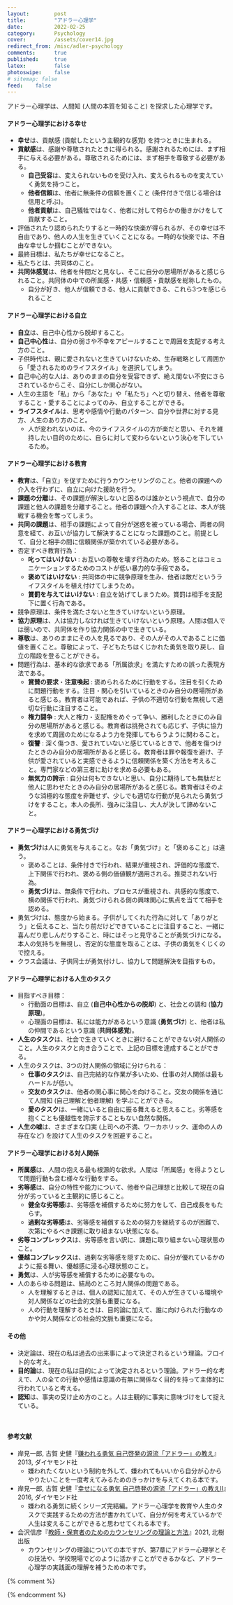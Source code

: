 ```yaml
---
layout:        post
title:         "アドラー心理学"
date:          2022-02-25
category:      Psychology
cover:         /assets/cover14.jpg
redirect_from: /misc/adler-psychology
comments:      true
published:     true
latex:         false
photoswipe:    false
# sitemap: false
feed:    false
---
```


アドラー心理学は、人間知 (人間の本質を知ること) を探求した心理学です。

#### アドラー心理学における幸せ
- **幸せ**は、貢献感 (貢献したという主観的な感覚) を持つときに生まれる。
- **貢献感**は、感謝や尊敬されたときに得られる。感謝されるためには、まず相手に与える必要がある。尊敬されるためには、まず相手を尊敬する必要がある。
  - **自己受容**は、変えられないものを受け入れ、変えられるものを変えていく勇気を持つこと。
  - **他者信頼**は、他者に無条件の信頼を置くこと (条件付きで信じる場合は信用と呼ぶ)。
  - **他者貢献**は、自己犠牲ではなく、他者に対して何らかの働きかけをして貢献すること。
- 評価されたり認められたりすると一時的な快楽が得られるが、その幸せは不自由であり、他人の人生を生きていくことになる。一時的な快楽では、不自由な幸せしか掴むことができない。
- 最終目標は、私たちが幸せになること。
- 私たちとは、共同体のこと。
- **共同体感覚**は、他者を仲間だと見なし、そこに自分の居場所があると感じられること。共同体の中での所属感・共感・信頼感・貢献感を総称したもの。
  - 自分が好き、他人が信頼できる、他人に貢献できる、これら3つを感じられること

#### アドラー心理学における自立
- **自立**は、自己中心性から脱却すること。
- **自己中心性**は、自分の弱さや不幸をアピールすることで周囲を支配する考え方のこと。
- 子供時代は、親に愛されないと生きていけないため、生存戦略として周囲から「愛されるためのライフスタイル」を選択してしまう。
- 自己中心的な人は、ありのままの自分を受容できず、絶え間ない不安にさらされているからこそ、自分にしか関心がない。
- 人生の主語を「私」から「あなた」や「私たち」へと切り替え、他者を尊敬すること・愛することによってのみ、自立することができる。
- **ライフスタイル**は、思考や感情や行動のパターン、自分や世界に対する見方、人生のあり方のこと。
  - 人が変われないのは、今のライフスタイルの方が楽だと思い、それを維持したい目的のために、自らに対して変わらないという決心を下しているため。

#### アドラー心理学における教育
- **教育**は、「自立」を促すために行うカウンセリングのこと。他者の課題への介入を行わずに、自立に向けた援助を行う。
- **課題の分離**は、その課題が解決しないと困るのは誰かという視点で、自分の課題と他人の課題を分離すること。他者の課題へ介入することは、本人が挑戦する機会を奪ってしまう。
- **共同の課題**は、相手の課題によって自分が迷惑を被っている場合、両者の同意を経て、お互いが協力して解決することになった課題のこと。前提として、自分と相手の間に信頼関係が築かれている必要がある。
- 否定すべき教育行為：
  - **叱ってはいけない** : お互いの尊敬を壊す行為のため。怒ることはコミュニケーションするためのコストが低い暴力的な手段である。
  - **褒めてはいけない** : 共同体の中に競争原理を生み、他者は敵だというライフスタイルを植え付けてしまうため。
  - **賞罰を与えてはいけない** : 自立を妨げてしまうため。賞罰は相手を支配下に置く行為である。
- 競争原理は、条件を満たさないと生きていけないという原理。
- **協力原理**は、人は協力しなければ生きていけないという原理。人間は個人では弱いので、共同体を作り協力関係の中で生きている。
- **尊敬**は、ありのままにその人を見るであり、その人がその人であることに価値を置くこと。尊敬によって、子どもたちはくじかれた勇気を取り戻し、自立の階段を登ることができる。
- 問題行為は、基本的な欲求である「所属欲求」を満たすための誤った表現方法である。
  - **賞賛の要求**・**注意喚起** : 褒められるために行動をする。注目を引くために問題行動をする。注目・関心を引いているときのみ自分の居場所があると感じる。教育者は可能であれば、子供の不適切な行動を無視して適切な行動に注目すること。
  - **権力闘争** : 大人と権力・支配権をめぐって争い、勝利したときにのみ自分の居場所があると感じる。教育者は挑発されても応じず、子供に協力を求めて周囲のためになるよう力を発揮してもらうように関わること。
  - **復讐** : 深く傷つき、愛されていないと感じているときで、他者を傷つけたときのみ自分の居場所があると感じる。教育者は罪や報復を避け、子供が愛されていると実感できるように信頼関係を築く方法を考えること。専門家などの第三者に助けを求める必要もある。
  - **無気力の誇示** : 自分は何もできないと思い、自分に期待しても無駄だと他人に思わせたときのみ自分の居場所があると感じる。教育者はそのような消極的な態度を非難せず、少しでも適切な行動が見られたら勇気づけをすること。本人の長所、強みに注目し、大人が決して諦めないこと。

#### アドラー心理学における勇気づけ
- **勇気づけ**は人に勇気を与えること。なお「勇気づけ」と「褒めること」は違う。
  - 褒めることは、条件付きで行われ、結果が重視され、評価的な態度で、上下関係で行われ、褒める側の価値観が適用される。推奨されない行為。
  - **勇気づけ**は、無条件で行われ、プロセスが重視され、共感的な態度で、横の関係で行われ、勇気づけられる側の興味関心に焦点を当てて相手を認める。
- 勇気づけは、態度から始まる。子供がしてくれた行為に対して「ありがとう」と伝えること、当たり前だけどできていることに注目すること、一緒に喜んだり悲しんだりすること、時にはそっと見守ることが勇気づけになる。本人の気持ちを無視し、否定的な態度を取ることは、子供の勇気をくじくので控える。
- クラス会議は、子供同士が勇気付けし、協力して問題解決を目指すもの。

#### アドラー心理学における人生のタスク
- 目指すべき目標：
  - 行動面の目標は、自立 (**自己中心性からの脱却**) と、社会との調和 (**協力原理**)。
  - 心理面の目標は、私には能力があるという意識 (**勇気づけ**) と、他者は私の仲間であるという意識 (**共同体感覚**)。
- **人生のタスク**は、社会で生きていくときに避けることができない対人関係のこと。人生のタスクと向き合うことで、上記の目標を達成することができる。
- 人生のタスクは、3つの対人関係の領域に分けられる：
  - **仕事のタスク**は、自己完結的な作業が多いため、仕事の対人関係は最もハードルが低い。
  - **交友のタスク**は、他者の関心事に関心を向けること。交友の関係を通じて人間知 (自己理解と他者理解) を学ぶことができる。
  - **愛のタスク**は、一緒にいると自由に振る舞えると思えること。劣等感を抱くことも優越性を誇示することもない自然な関係。
- **人生の嘘**は、さまざまな口実 (上司への不満、ワーカホリック、運命の人の存在など) を設けて人生のタスクを回避すること。

#### アドラー心理学における対人関係
- **所属感**は、人間の抱える最も根源的な欲求。人間は「所属感」を得ようとして問題行動も含む様々な行動をする。
- **劣等感**は、自分の特性や能力について、他者や自己理想と比較して現在の自分が劣っていると主観的に感じること。
  - **健全な劣等感**は、劣等感を補償するために努力をして、自己成長をもたらす。
  - **過剰な劣等感**は、劣等感を補償するための努力を継続するのが困難で、次第にやるべき課題に取り組まない状態になる。
- **劣等コンプレックス**は、劣等感を言い訳に、課題に取り組まない心理状態のこと。
- **優越コンプレックス**は、過剰な劣等感を隠すために、自分が優れているかのように振る舞い、優越感に浸る心理状態のこと。
- **勇気**は、人が劣等感を補償するために必要なもの。
- 人のあらゆる問題は、結局のところ対人関係の問題である。
  - 人を理解するときは、個人の認知に加えて、その人が生きている環境や対人関係などの社会的文脈も重要になる。
  - 人の行動を理解するときは、目的論に加えて、誰に向けられた行動なのかや対人関係などの社会的文脈も重要になる。

#### その他
- 決定論は、現在の私は過去の出来事によって決定されるという理論。フロイト的な考え。
- **目的論**は、現在の私は目的によって決定されるという理論。アドラー的な考えで、人の全ての行動や感情は意識の有無に関係なく目的を持って主体的に行われていると考える。
- **認知**は、事実の受け止め方のこと。人は主観的に事実に意味づけをして捉えている。

<br>

#### 参考文献
- 岸見一郎, 古賀 史健『[嫌われる勇気 自己啓発の源流「アドラー」の教え](https://amzn.to/3KAFOCB)』2013, ダイヤモンド社
  - 嫌われたくないという制約を外して、嫌われてもいいから自分が心からやりたいことを一度考えてみるためのきっかけを与えてくれる本です。
- 岸見一郎, 古賀 史健『[幸せになる勇気 自己啓発の源流「アドラー」の教えII](https://amzn.to/3Geb1bV)』2016, ダイヤモンド社
  - 嫌われる勇気に続くシリーズ完結編。アドラー心理学を教育や人生のタスクで実践するための方法が書かれていて、自分が何を考えているかで人生は変えることができると思わせてくれる本です。
- 会沢信彦『[教師・保育者のためのカウンセリングの理論と方法](https://amzn.to/3M9JxI7)』2021, 北樹出版
  - カウンセリングの理論についての本ですが、第7章にアドラー心理学とその技法や、学校現場でどのように活かすことができるかなど、アドラー心理学の実践面の理解を補うための本です。


{% comment %}
<!--

---

## 『嫌われる勇気』

### 第１夜　トラウマを否定せよ

* 知られざる「第３の巨頭」
  - アドラー心理学は、オーストリア出身の精神科医のアルフレッド・アドラーが20世紀初頭に創設した心理学
  - アドラーは、フロイトやユングと並ぶ三大巨頭

* なぜ「人は変われる」なのか
  - 決定論は、現在の私は過去の出来事によって決定されるという理論
  - 決定論では、原因が結果を支配するため、現在と未来は全て過去の出来事によって決定済みで変えることはできない
  - **目的論**は、現在の私は目的によって決定されるという理論
  - 目的論では、目的が結果を支配するため、現在と未来を変えることができる

* トラウマは、存在しない
  - アドラー心理学は、トラウマを明確に否定している
  - 決定論では、過去のトラウマが現在の私を苦しめていると解釈する
    - 例：虐待を受けて社会に適合できないから、引きこもる
  - **目的論**では、現在の私の生きる目的のために、過去の経験にトラウマという意味を与えたと解釈する
    - 例：家族から丁寧に慎重に扱われたいという目的のために、引きこもりを続けている

* 人は怒りを捏造する
  - 目的論に従うと、怒るという行為は「原因があったから怒る」ではなく、「相手よりも優位に立ちたい目的のために怒る」と解釈する
  - 優位に立ちたい（マウントを取りたい）という目的のために、怒りという感情を捏造したと解釈する

* 過去に支配されない生き方
  - 現在の私のあり方は、過去の出来事への意味付け（解釈の内容）によって決まる
  - フロイト的な原因論に縛られてはいけない

* ソクラテスとアドラー
  - ソクラテスは、著作を1冊も残さなかったが、アテナイの人々と議論を重ねた。弟子のプラトンは、その哲学を著作という形で後世に残した
  - アドラーは、著述活動に関心を示さず、ウィーンのカフェで人々と対話したり、ディスカッションをすることを好んだ
  - 答えは誰かに教えてもらうものではなく、自分の手で導き出すもの

* あなたは「このまま」でいいのか
  - 幸せを実感できていないなら、一歩前に踏み出す必要がある
  - 大切なのはなにが与えられているかではなく、与えられたものをどう使うか

* あなたの不幸は、あなた自身が「選んだ」もの
  - 目的論に従うと、現在の私の目的のために、不幸であることを選んだと解釈する

* 人は常に「変わらない」という決心をしている
  - **ライフスタイル**は、アドラー心理学で性格や気質、人生のあり方のこと。広い意味で世界や自分のことをどう見ているかを表す
  - 人が変われないのは、今のライフスタイルの方が楽だと思い、それを維持したい目的のために、自らに対して変わらないという決心を下しているため

* あなたの人生は「いま、ここ」で決まる
  - ライフスタイルを変えるためには勇気が必要
  - 今後の人生をどう生きるかの意思決定に、これまでの人生の出来事は関係ない

### 第２夜 すべての悩みは対人関係

* なぜ自分のことが嫌いなのか
  - 目的論に従うと、人間関係で傷つくことを避けるために、自分のことを嫌いになる
  - 可能性の中に生きること（もし〇〇だったら〜と考えること）は、失敗や傷つくことを避けるための目的になる
  - 勇気づけは、今の自分を受け入れて前に進む勇気を与えるアプローチのこと

* すべての悩みは「対人関係の悩み」である
  - 個人だけで完結する悩みは存在しない
  - 全ての問題は人間関係に帰着する

* 劣等感は、主観的な思い込み
  - 問題点だと思っている部分への意味付けと、価値の与え方という主観的な解釈によって。劣等感が生まれる

* 言い訳としての劣等コンプレックス
  - **優越性の追求**は、向上したいと願うことや、理想の状態を追求すること
  - **劣等感**は、理想に到達していない自分に対する感覚
  - 劣等感は、努力や成長の促進剤になる場合もある
  - コンプレックスは、複雑に絡み合った倒錯的な（本来とは反対の）心理状態のこと
  - **劣等コンプレックス**は、劣等感を言い訳として使う心理状態のこと
    - 例：どうせ頑張ったところで、と思って諦めてしまうこと
  - 見かけの因果律は、本来因果関係がないところに重大な因果関係の意味付けをすること。自らを納得させるために使う
  - 目的論に従うと、学歴が低いから成功できないのではなく、失敗したくないという目的のために成功をしないことを選んでいると解釈する。
  - 失敗するのが怖い、努力をしたくない、趣味の時間を犠牲にしてまで変わりたくない、などのライフスタイルを変える勇気がないため、多少の不満や不自由があっても成功しないことを目的とした方が楽と感じる

* 自慢する人は、劣等感を感じている
  - 劣等感がある時に、欠如した部分を埋める努力と成長をする勇気がないと、劣等コンプレックスになってしまう
  - **優越コンプレックス**は、劣等コンプレックスから抜けるために、自分が優れているかのように振る舞い優越感に浸ること
    - 自分が特別な存在であるかのように見せつける
    - 経歴詐称や、過度なブランド信仰、自分の手柄の自慢したがる人、過去の栄光にすがる人
  - 自分を大きく見せる人は、他人の価値観や他人の人生を生きている
  - 不幸自慢は、不幸であることによって特別であろうとすること

* 人生は他者との競争ではない
  - 優越性の追求は、競争ではなく、自ら一歩前に踏み出す意思 (勇気) のこと
  - 健全な劣等感は、他人との比較ではなく、理想の自分との比較から生まれる

* 「お前の顔を気にしているのはお前だけ」
  - 競争をする限り、対人関係の悩みから逃れられない
  - 実際は周りは自分を気にしていない

* 権力争いから復讐へ
  - 権力争いを通じて、気に食わない相手を屈服させるために、相手を非難・挑発していると解釈する
  - 権力争いで勝ったとしても復讐が始まる
    - 例：親を困らせる目的のために問題行為をする

* 非を認めることは「負け」じゃない
  - 目先の勝ち負けではなく、自分を正して自分を変えるために、負けるという選択をする

* 直面する「人生のタスク」をどう乗り越えるか
  - **行動面の目標**は、**自立すること(自己中心性からの脱却)**と、**社会と調和して暮らせること(協力原理)**
  - **心理面の目標**は、**私には能力があるという意識(勇気づけ)**と、**人々は私の仲間であるという意識(共同体感覚)** を持つこと
  - 行動面と心理面の目標は、人生のタスクと向き合うことで達成できる
  - 人生のタスクは、仕事のタスクと交友のタスクと愛のタスクをまとめたもの
    - 人生のタスクは、全て対人関係に帰着する

* 赤い糸と頑強な鎖
  - 仕事のタスクは、自己完結的な作業が多いため、仕事の対人関係は最もハードルが低い
  - 交友のタスクは、仕事のような強制力がないため、仕事のタスクよりもハードルが高い
  - 愛のタスクは、一緒にいると自由に振る舞えると思えること。劣等感を抱くことも優越性を誇示することもない自然な関係

* 「人生の噓」から目を逸らすな
  - 目的論に従えば、Aさんとの対人関係を回避するために、Aさんの欠点を後から見つけていると解釈する
  - **人生の嘘**は、さまざまな口実を設けて人生のタスクを回避しようとする状態のこと

* 所有の心理学から使用の心理学へ
  - なにが与えられているかではなく、与えられたものをどう使うか
  - 所有の心理学は、フロイト的な原因論であり、決定論に帰着する
  - 使用の心理学は、アドラー心理学で、全てはその人が決めている
  - 自らのライフサイクルは、自分の手で選ぶことができる

### 第３夜 他者の課題を切り捨てる

* 承認欲求を否定する
  - アドラー心理学では、他人から承認を求めることを明確に否定している

* 「あの人」の期待を満たすために生きてはいけない
  - 他人からの承認を求めるのは賞罰教育の影響によるもの
  - 我々は他人の期待を満たすために生きているのではない
  - 他人からの評価ばかり気にしていると、他人の人生を生きることになる

* 「課題の分離」とはなにか
  - **課題の分離**は、問題点があるときに、その問題点や課題は誰のものかという視点から、他人の課題には踏み込まないようにする
  - 自分の課題に他人が入ってくることで、人間関係のトラブルが発生する
  - 課題を回避する選択によってもたらされる結末を引き受けるのは誰か？と問うことで誰の課題なのかを明確にする
  - 他人の課題に踏み込むのは、世間体や見栄、支配欲などの自分の目的のため
  - 「あなたのため」と言いながら実は私のためにやっているという欺瞞
  - 変わることを強制しても反発されるだけ
  - 自分を変えることができるのは自分だけ

* 他者の課題を切り捨てよ
  - 相手が希望通りに動かなくても信じること・愛すること
  - 他人の課題を抱えないことで自由に生きることができる

* 対人関係の悩みを一気に解消する方法
  - 自分の信じる最善の道を選ぶこと
  - その選択をどう評価するかは他人の課題で、自分はどうすることもできない
  - 他人の視線が気になる、他人の評価が気になる、などの承認欲求を求めて止まない人は、課題の分離ができていない
  - 目的論に従えば、嫌な上司だから仕事ができないではなく、仕事をしたくないから嫌な上司を作り出していると解釈する（人生の嘘の一種）
  - 他人の課題には介入せず、自分の課題には介入させないことが、対人関係の悩みを解消するための視点になる

* 「ゴルディオスの結び目」を断て
  - 課題の分離は、対人関係の問題解消のための入口にすぎない
  - 対人関係の見返りに縛られてはいけない
  - 他者の課題に介入した方がその時点では問題が早く解決するかもしれないが、課題を取り上げられた人は何も学ばなくなり、人生のタスクに立ち向かう勇気がなくなってしまう
  - 困難に直面することを教えられなかった子供たちは、あらゆる困難を避けようとするだろう
  - アドラー心理学は、原因論とトラウマも否定し、目的論で解釈し、全ての悩みは対人関係に帰着すると考え、承認欲求を求めない

* 承認欲求は不自由を強いる
  - 他者の期待に応えるように生きるのは、自分の人生を他人任せにしているので、楽に感じる
  - 自分の道を自分で決めようとすれば、当然迷いが出る
  - 他者からの承認を選ぶのか、それとも承認なき自由の道を選ぶのか
  - 承認欲求によって誰からも嫌われたくないと考え、他者の期待や評価を気にするのは、生きる道しるべになるかもしれないが、これは非常に不自由な生き方

* ほんとうの自由とはなにか
  - 傾向性は、本能的・衝動的な欲望のこと。他者から嫌われたくないと思う欲望など
  - 傾向性を満足させることが自由ではない
  - **自由とは、他者から嫌われること**
    - 全ての悩みは対人関係に帰着するが、一人で生きることはできない
    - 他者から嫌われないように生き、承認欲求を満たすことは不自由な生き方
    - 自由に生きたいのであれば、他人に嫌われるというコストが伴う
    - 他者の評価を気にせず、他者から嫌われることを恐れず、承認されないと言う不安も恐れないことで、自分の生き方を貫くことができる

* 対人関係のカードは、「わたし」が握っている
  - 目的論に従えば、その人と関わりたくないから、その人の欠点や自身の過去のトラウマを持ち出していると解釈する
  - 課題の分離において、他人を操作することはできないことを念頭に置く
  - 承認欲求を求めなければ、関係改善のカードは常に私自身が握っている

### 第４夜 世界の中心はどこにあるか

* 個人心理学と全体論
  - アドラー心理学の正式名称は、個人心理学 (Individual Psychology)
  - 個人 (Individual) は、分割できないという意味を持つ
  - アドラー心理学では、身体の症状と心（精神）を切り離して考えることはしない
  - 全体論は、人間をこれ以上分割できない存在として捉え、「全体としての私」を考えること

* 対人関係のゴールは「共同体感覚」
  - **共同体感覚** (Soscial Interest) は、他者を仲間と見なしてそこに自分に居場所があると感じられること
  - アドラー心理学の「共同体」は、家庭、学校、職場、地域社会だけではなく、国家や人類や、時間軸における過去から未来、動植物や無生物も含まれる
  - 自己への執着 (Self Interest) を他者への関心 (Social Interest) に切り替える

* なぜ「わたし」にしか関心がないのか
  - 課題の分離ができていないと承認欲求に囚われてしまう
  - 承認欲求に囚われている人は、自己中心的である
  - 「私に関心がある」は言い換えれば「他者からどう見られているかを気にしている」ことになる

* あなたは世界の中心ではない
  - 他者は私のために何かをしてくれる人ではない
  - 他者はあなたの期待を満たすために生きているのではない
  - あなたは共同体の一部であって中心ではない
  - 所属感は、共同体に対して積極的にコミットすることで得られる。つまり、人生のタスクに立ち向かうこと
  - 共同体へコミットするには、私は他者に何を与えられるかを考える必要がある

* より大きな共同体の声を聴け
  - 共同体の範囲は、無限大になることができる
  - 自分が所属している共同体よりも、もっと別の共同体があり、もっと大きな共同体があることを認識すべき
  - 対人関係の中で困難にぶつかったときは、より大きな共同体の声を聴くこと
    - 例：学校の共同体のコモンセンス (共通感覚) で物事を判断せず、人間社会などのより大きな共同体のコモンセンスに従う

* 叱ってはいけない、褒めてもいけない
  - 褒める行為には、能力のある人が能力のない人に下す評価という側面がある（無意識に上下関係を作っている）
  - 叱る行為も同様に上下関係を作っている
  - 褒めることも叱ることも、人を操作することが目的にある
  - アドラー心理学では、あらゆる縦の関係を否定し、全ての対人関係を横の関係とすることを提唱している

* 「勇気づけ」というアプローチ
  - 対人関係を縦の関係で捉え、相手を自分より低く見ていると、他者の課題に介入してしまう
  - 介入ではなく援助をする
    - 例：「勉強しなさい」や「良い大学に行きなさい」は他者の課題への介入
    - 例：自分は勉強ができると自信を持たせ、自分の力で課題に立ち向かっていけるように働きかけるのは援助
  - 馬を水辺に連れて行くことはできるが、水を飲ませることはできない、というアプローチをとる
  - **勇気づけ**は、横の関係に基づく援助のこと
  - 褒められることで、自分には能力がないという考えを形成してしまう
  - 褒めてもらうことに喜びを感じるのは、縦の関係に満足し、自分には能力がないことを認めているのと同じ
  - 褒めてもらうことが目的になると、他者の評価や価値観に合わせた不自由な生き方になる

* 自分には価値があると思えるために
  - 横の関係に基づいて感謝の言葉を伝えること
  - 縦の関係に基づいた他者の評価はしないこと
  - 感謝の言葉を聞いたとき、他者に貢献できたと感じることができる
  - 私は共同体にとって有益だと思えたときに、自らの価値を感じることができる
  - 自分に価値があることを自覚できたときに、勇気を持つことができる

* ここに存在しているだけで、価値がある
  - 他者の価値は、何をしたかという行為で見るのではなく、そこに存在していることに価値がある
  - つまり、生きているだけで誰かの役に立っている

* 人は「わたし」を使い分けられない
  - 人に応じて縦の関係と横の関係を使い分けることはできない
  - 意識の上では対等であること
  - 場の空気を読んで縦の関係に従事することは、自身の責任を回避しようとする無責任な行動

### 第5夜 「いま、ここ」を真剣に生きる

* 過剰な自意識が、自分にブレーキをかける
  - まずは私について理解する。次に対人関係を考える。最後に大きな共同体が見えてくる
  - 人は誰でも他者への関心より、自分への関心を持っている
  - 自意識過剰になると、失敗することが怖くなり、躊躇してしまう

* 自己肯定ではなく、自己受容
  - 自己への執着を他者への関心に切り替え、共同体感覚を持てるようになること
  - そのために必要なのが、自己受容と、他者信頼、他者貢献の3つ
  - 自己肯定は、できないのに「私はできる」と暗示をかけること
    - 自己肯定は、優越コンプレックスにつながる発想で、自らに嘘をつく生き方
  - **自己受容**は、できない自分を受け入れた上でどうすれば良いかを考えること
  - 自己受容では、変えられるものと変えられないものを見極め、変えられるものに注目する
  - 変えられないものを受け入れ、変えられるものは変えていく勇気を持つこと

* 信用と信頼はなにが違うのか
  - **信用**は、条件付きで信じること
  - **信頼**は、無条件で信じること
  - 信頼の対義語は懐疑
  - 懐疑による対人関係や性悪説からは、前向きな対人関係を築くことはできない
  - **他者信頼**に基づいて無条件の信頼を置くことで、深い関係を築くことができる

* 仕事の本質は、他者への貢献
  - **他者貢献**は、仲間である他者に対して何らかの働きかけをして貢献すること
  - 他者貢献は自己犠牲ではない
  - 社会に過度に適応した人は、自分の人生を犠牲にしてしまう
  - 労働は金銭を稼ぐ手段ではなく、共同体にコミットし、他者貢献をすること

* 若者は大人よりも前を歩いている
  - 他者が私に何をしてくれるかではなく、私が他者に何をできるかを考え、実践すること
  - ライフスタイルを変えるためには、それまで生きてきた年数の半分が必要になる
  - 縦の関係に従属することなく、嫌われることを恐れないで、自由に進む

* ワーカホリックは人生の嘘
  - 対人関係の中で不愉快な思いにさせられることがあっても、攻撃してくるその人に問題があるだけで、みんなが悪いわけではない
  - 神経病的なライフスタイルを持った人は、「みんな」「いつも」「全て」といった言葉を使いがち
  - 人生の調和を欠いた生き方は、物事の一部分だけを見て全体を判断する生き方
  - ワーカホリック（仕事中毒）の人は、仕事を口実に他の責任を回避している

* 人はいま、この瞬間から幸せになることができる
  - 人にとって最大の不幸は、自分を好きになれないこと
  - その解決策は、私は共同体にとって有益である、私は誰かの役に立っていると思い、自らに価値があることを実感させること
  - 他者貢献は、目に見える貢献ではなくても構わない。主観的な感覚である「貢献感」を持てれば良い
  - つまり、**幸福とは貢献感**である
  - 承認欲求は、貢献感を得るための手近な手段だが、承認欲求を通して得られた貢献感には自由がない
  - 共同体感覚を持つことで、自己受容や他者信頼、他者貢献ができ、自由を選びながら貢献感を得ることができる

* 「特別な存在」でありたい人が進む、ふたつの道
  - 多くの子供たちは、最初の時点で特別によくあろうとする
  - 具体的には、親の言うことを守り、社会性を持った振る舞いをし、勉強などに精を出すことで、親から認めてもらおうとする
  - 特別によくあることができなかった場合、特別に悪くあろうとする
  - 問題行為をし、他者の注目を集め、普通の状態から脱するのは、特別な存在になるため
  - 安直な優位性の追求は、健全な努力を回避したまま他者の注目を集めようとすること

* 普通であることの勇気
  - **自己受容**は、普通である自分を受け入れること
  - わざわざ自らの優越性を誇示する必要はない

* 人生とは連続する刹那である
  - 人生は点の連続
  - 我々は今ここにしか生きることができない
  - 人生は線ではない。キャリア設計や計画的な人生を進むことはできない

* ダンスするように生きる
  - いつも目の前の課題に取り組み、そしてふと周りを見渡した時にこんなところまで来たのかと気付かされる
  - 今この瞬間をダンスするように生き、今ここが充実していればそれで良い
  - 人生に目的地は存在しない

* 「いま、ここ」に強烈なスポットライトを当てよ
  - 過去にどんなことがあったかは、今ここの自分には関係ない
  - 未来にどんなことが起こるかは、今ここで考える必要はない
  - 今できることを真剣かつ丁寧にやっていく

* 人生最大の嘘
  - 人生最大の嘘は、今ここを真剣に生きないこと
  - 今ここから目を背け、過去と未来に囚われているのは、人生の嘘

* 無意味な人生に「意味」を与えよ
  - 一般的な人生の意味はない。人生の意味はあなたが自分自身に与えるもの



---

## 『幸せになる勇気』

### 第１部　悪いあの人、かわいそうなわたし

* アドラー心理学は宗教なのか
  - **宗教**は、物語によって世界を説明する
  - **哲学**は、抽象の概念によって世界を説明しようとする

* 教育の目標は「自立」である
  - アドラー心理学では、カウンセリングのことを治療ではなく再教育と呼ぶ
  - カウンセラーは、教育者である。逆も然り
  - 教育は、自立を促すためのもの
  - 教育者のすべきことは、他者の課題への介入でなく、自立に向けた援助
  - **人間知**は、人間の本性を知り、人間としてのあり方を理解するための知識
  - 人間知は、他者と交わる対人関係の実践から学ぶしかない

* 尊敬とは「ありのままにその人を見る」こと
  - 教育、指導、援助は**自立させる**という目標を持つ
  - 教える側が教えられる側を尊敬することで、良好な対人関係が生まれ、伝えたい言葉も届く
  - **尊敬**とは、ありのままにその人を見るであり、その人がその人であることに価値を置くこと
  - 尊敬によって、子どもたちはくじかれた勇気を取り戻し、自立の階段を登り始める

* 「他者の関心事」に関心を寄せよ
  - 他人への関心は、共同体感覚という概念とより具体的に説明した言葉
  - 他者への関心は、他者の関心事に関心を寄せることから始まる
  - 教育者が価値があると思っているものを、子供に押し付けてはいけない
  - 他者の目で見て、他者の耳で聞き、他者の心で感じること

* もしも「同じ種類の心と人生」を持っていたら
  - 我々は自らが意味付けした主観的な世界で生きている
  - 「世界がどうであるか」ではなく「世界をどう見るか」
  - **共感**は、他者の立場に立って想像すること
  - 共感は、他者に寄り添うときの技術・態度

* 勇気は伝染し、尊敬も伝染する
  - 自分が身をもって尊敬することを実践して、生徒に尊敬を教える
  - 臆病は伝染し、勇気も伝染する
  - 尊敬は、あらゆる対人関係の第一歩

* 「変われない」ほんとうの理由
  - 変われないのは、本当は変わりたくないから
  - どんなに苦しくともこのままでいいのだと思いたいと思ってしまう
  - 現状を肯定するために、不幸だった過去をも肯定するようになってしまう

* あなたの「いま」が過去を決める
  - 歴史は、時の権力者の正当性を証明するために作られた本
  - 人は私という物語の作者であり、今の私の正当性を証明するために、自由自在に書き換えられていく
  - 目的に合う出来事だけを選択し、目的に反する出来事は消去している

* 悪いあの人、かわいそうなわたし
  - 不幸に彩られた過去を自ら必要としている人は、過去やトラウマに縛られてしまう
  - カウンセリングで使う三角柱には「悪いあの人」「かわいそうな私」「これからどうするか」の3つの言葉が書かれている
  - 一般的な相談は「悪いあの人」か「かわいそうな私」の2つしかない

* アドラー心理学に「魔法」はない
  - 相談に対して同調すれば、一時的な癒しは得られるが、本質の解決にはつながらない
  - これからどうするかを考え、建設的な尊敬に基づく人間知の心理学


### 第２部　なぜ「賞罰」を否定するのか

* 教室は民主主義国家である
  - 学級のルールは、主権者たる生徒たちの合議に基づいて制定すること
  - 先生の独断でルールを制定すると、反発が出る

* 叱ってはいけない、ほめてもいけない
  - その行為が良くないことだと知らない場合がある
  - 攻撃性や残虐性ではなく、無知がもたらした罪も存在する
  - 知らないのであれば教えれば良い。そこに叱責の言葉は不要

* 問題行動の「目的」はどこにあるか
  - 問題行動の第一段階は「**賞賛の要求**」
    - 良いことを行うではなく、褒めてもらうことが目的になってしまう
    - 褒めてくれなければ適切な行動をしない
    - 罰を与える人がいなければ不適切な行動もする
  - 問題行動の第二段階は「**注意喚起**」
    - 褒められなくてもいいから、とにかく目立とうとする
    - できない子を演じることで注目を集め、特別な地位を得ようとする

* わたしを憎んでくれ！　見捨ててくれ！
  - 問題行動の第三段階は「**権力争い**」
    - 親や教師を汚い言葉で罵って挑発する。反抗する
    - 挑発に乗って同じ土俵に立ってはいけない
  - 問題行動の第四段階は「**復讐**」
    - 私を認めてくれなかった、愛してくれなかった人への復讐
    - 愛してくれないなら、憎悪という感情で私を注目してほしい
    - ストーカー行為は典型的な復讐の例
    - 自傷行為や引きこもりも復讐の一種
  - 問題行動の第五段階は「**無能の証明**」
    - 頑張って失敗するくらいなら、最初からできるはずがないと諦めた方が楽と思う
    - 自分が無能であることを証明し、愚者を演じ、何事にも無気力になり、課題に取り組まなくなる
    - 一言目は「僕は馬鹿だから」

* 「罰」があれば、「罪」はなくなるか
  - 怒られても、叱れれるような特別なことをしたという達成感が生まれる

* 暴力という名のコミュニケーション
  - 喧嘩の原因ではなく、喧嘩の目的に注目し、これからどうするかを考えること
  - 暴力は、コミュニケーションをめんどくさがり、議論に勝ち目がないときの最後の選択

* 怒ることと叱ることは、同義である
  - 生徒と言葉でコミュニケーションすることを煩わしく感じ、手っ取り早く服従させようとして叱っている
  - 暴力的な力の行使によって相手を押さえつけようとするのは、怒ることも叱ることも同じ
  - 叱る行為の方が、善いことをしているという意識がある分、悪質だと言える
  - 親や教育者は、裁判官の立場を放棄すること
  - 教育者はカウンセラーであり、カウンセリングは再教育のこと
  - 叱責を受けたとしても、コミュニケーションを取ることを回避するために叱るという手段を選んでいる、と解釈する

* 自分の人生は、自分で選ぶことができる
  - 我々は能力が足りないのではなく、能力を使う勇気が足りていない
  - **自立**とは、自分の理性を使う勇気を持つこと
  - 他者の指示を仰いで生きていた方が楽に感じてしまう
  - 周囲の大人は、自分の支配下に置いておくために、自立しないように手を尽くす
  - その結果、自分では何も決められない子供になってしまう
  - 親や教育者は、子供や生徒との縦の関係を崩されないようにするために、無意識的に生徒に自立されることが恐いと感じている
  - 子供を支配するのは、自らの保身のため
  - 教育では、常に子供たちの「自立」という目標を掲げてないといけない
  - カウンセリングするときは、相談者を「依存」と「無責任」の地位に置かないように注意する
    - 依存：先生のおかげで改善しました、というのは本当の意味での教育には失敗している
  - 生徒からの感謝を期待せず、生徒の自立に貢献できたという貢献感を持つことが、教育の中の幸せになる
  - 教育者のあるべき姿：
    - 子供たちの決断を尊重し、その決断を援助すること
    - いつでも援助する用意があることを伝え、近すぎない、援助ができる範囲で見守ること
    - 自分の人生や日々の行いは、全て自分で決定するものだと教えること
    - 決めるために必要な知識や経験があれば、それを提供すること
    - 自分の人生は自分で選ぶことができる、ということを教えること


### 第３部　競争原理から協力原理へ

* 「ほめて伸ばす」を否定せよ
  - 褒めることは能力のある人が能力のない人に下す評価であり、その目的は操作である

* 褒賞が競争を生む
  - 民主主義が確立されていない共同体では、善悪のあらゆるルールがリーダーの一存によって決定する
  - 独裁的なリーダが受け入れられるのは、苛烈な賞罰が存在するから
  - 人々は褒められることと叱られないことを目的として従っているだけ
  - 褒めることによって、共同体は褒章をめざした競争原理に支配されてしまう
  - 子供たちは「他者は全て敵である」というライフスタイルを身につけてしまう

* 共同体の病
  - 民主主義的な共同体は、競争原理ではなく協力原理に基づいて運営される
  - 「人々は私の仲間である」というライフスタイルを身につける
  - **協力原理**は、横の関係に基づく民主主義の心理学

* 人生は「不完全」からはじまる
  - 子供時代は必ず劣等感を抱えて生きている
  - 心理面でのやりたいことと、肉体面でのできることにギャップがあるため
  - 人間はその弱さゆえに共同体を作り、協力関係の中に生きている

* 「わたしであること」の勇気
  - アドラー心理学では、人間の抱える最も根源的な欲求は「所属感」
  - 私の価値を他者に決めてもらうことは依存である
  - 私の価値を自ら決定することは自立である
  - 人と違うことに価値をおかず、私であることに価値を置くことが個性となる

* その問題行動は「あなた」に向けられている
  - アドラー心理学では、人間のあらゆる言動を対人関係の中で考える
  - 全ての言動にはそれが向けられる相手が存在する

* なぜ人は「救世主」になりたがるのか
  - おさらい：
    - 叱ってはいけない。叱ることは互いの尊敬を壊す行為だから。怒りや叱責は、コミュニケーションコストの低い未熟で暴力的な手段である
    - 褒めてはいけない。褒めることは共同体の中に競争原理を生み、他者は敵であるというライフスタイルを植え付けてしまうから
    - 賞罰を与えてはいけない。自立を妨げてしまうから。賞罰は相手を自分の支配下に置こうとする行為であり、それに頼るのは心のどこかで相手の自立を恐れている
  - 他者を救うことによって自らが救われようとすることは、優越コンプレックスの一種であり、「メサイア・コンプレックス」と呼ばれる

* 教育とは「仕事」ではなく「交友」
  - 職業人として相手と向き合うのではなく、一人の友人として向き合う


### 第４部　与えよ、さらば与えられん

* すべての喜びもまた、対人関係の喜びである
  - 全ての悩みは、対人関係の悩みである
  - 社会の中で衝突、競争、嫉妬、孤独、劣等感などの様々な苦悩にさらされる
  - しかし、全ての喜びもまた、対人関係の喜びである
  - だから人生のタスクに立ち向かわなければならない
  - 他者の目で見て、他者の耳で聞き、他者の心で感じることを学ぶ
  - 交友の関係を通して人間知を学び、潜在的に持っている共同体感覚を掘り起こす

* 「信用」するか？「信頼」するか？
  - 仕事の関係は信用の関係（条件付きで信じること）、交友の関係は信頼の関係（条件なしで信じること）
  - 尊敬していない相手のことは信頼できない。尊敬することは信頼することである

* なぜ「仕事」が、人生のタスクになるのか
  - 仕事は、地球という厳しい自然環境を生き抜くための生産手段
  - 人類は身体的劣等性を補完するために「分業」という生存戦略を取っている
  - 分業をするために社会を形成している。つまり、仕事は対人関係の課題である
  - 他者と分業するためには、その人のことを信じなければならない

* いかなる職業にも貴賤はない
  - 分業社会においては「利己」を極めると、結果として「利他」につながっていく
    - 自分の得意なスキルや専門技術を高めて、分業システムに貢献する
    - 建設的なギブ・アンド・テイクが働いている
  - 分業システムでは、利己心 (他人より自分の利益を優先する心) を追求した先に、他者貢献が存在する
  - 全ての仕事は、共同体の誰かがやらないといけないため、職業に貴賎 (優劣) はない
  - **人間の価値**は、どんな仕事に従事しているかではなく、その仕事にどんな態度で取り組むかによって決まる

* 大切なのは「与えられたものをどう使うか」
  - 出会いや仲間に恵まれていないのではなく、ただ仲間を作ろうとしていないだけ
  - どんな相手であっても尊敬を寄せて信じることはできる。できないのは勇気が足りないだけ

* あなたに親友は何人いるか
  - 対人関係を築かないのは、傷つくことを避けているだけ
  - **親友**とは、無条件の信頼を寄せられる人のこと

* 先に「信じる」こと
  - 信じることは、何でも鵜呑みにすることではない
  - 嘘をついてしまうその人ごと信じること
  - 人は自分のことを信じてくれる人の言葉しか信じないため

* 人と人とは、永遠にわかり合えない
  - 自分を愛することができなければ、他者を愛することはできない
  - 自分を信じることができなければ、他者を信じることはできない
  - 自己中心的な人は、ありのままの自分を受容できず、絶え間ない不安にさらされているからこそ、自分にしか関心がない
  - 自分を好きになることができないから、他者を信じることができず、交友の関係に踏み出せずにいる
  - 他者をコントロールすることはできない。他者がどうするかは他者の課題だから
  - 人間は互いに分かり合えない存在だからこと信じるしかない

* 人生は「なんでもない日々」が試練となる
  - 他者を仲間だと見なす意識である共同体感覚を育てることで争いを防ぐことができる、とアドラーは人間を信じた
  - 世界から争いをなくしたければ、まずは自分自身が争いから解放されなければならない
  - 人間にとっての試験や決断は、何でもない日々が試練であり、今ここの日常に大きな決断を求められている

* 与えよ、さらば与えられん
  - 他者に無条件の信頼を寄せること、他者を尊敬すること、は与える行為である
  - 与えることをしないで、与えてもらうことばかりを求めるのは、物乞いのように金銭的に困窮しているように、心が困窮しているから
  - 心の貧しい人間にならないために、心を豊かに保ち、その蓄えを他者に与えること
  - 他者からの尊敬を待つのではなく、自らが尊敬を寄せ、信頼を寄せなければならない


### 第５部　愛する人生を選べ

* 愛は「落ちる」ものではない
  - 世間一般で語られる愛とアドラー心理学の愛は異なる
  - 世間一般の愛：
    - 崇高にして穢れを許さない相手を神格化するような愛 (神の愛)
    - 性的な欲動に駆られた動物的な愛 (動物の愛)
    - 自らの遺伝子を次代に残すための生物学的な愛 (動物の愛)
  - 世間一般の愛に足りないものは「人間の愛」
  - **愛**は、意志の力によって何もないところから築き上げるからこそ、愛のタスクは最も困難
  - 自分にとって一番大切なはずの課題を、運命や本能などの意志や努力の外にあると見なして、直視していない
  - 落ちる愛は、所有欲や征服欲と本質的には同じ

* 「愛される技術」から「愛する技術」へ
  - 他者から愛されることは難しいが、他者を愛することはその何倍も難しい課題

* 愛とは「ふたりで成し遂げる課題」である
  - 一人で成し遂げる課題や仲間と成し遂げる仕事については、教育を受けている
  - しかし、二人で成し遂げる課題については、教育を受けていない（それを成し遂げる技術を学んでいない）
  - 二人で成し遂げるものとは、幸福である

* 人生の「主語」を切り換えよ
  - 仕事の関係では、私の幸せを突き詰めると、結果として誰かの幸せにつながっていく
  - 交友の関係では、無条件に信じてひたすら与える利他的な態度によって信頼を集めて、結果として自分の幸せにつながる
  - 愛の関係とは、不可分な私たちの幸せを築き上げること
  - 愛は、利己的でもなく、利他的でもない
  - 「わたし」や「あなた」よりも上位の概念である「わたしたち」が人生の主語となる

* 自立とは、「わたし」からの脱却である
  - 生まれた時は、自分は世界の中心にいると考える
  - 子ども時代は、己の弱さによって大人たちを支配している
  - 多くの大人たちも、自分の弱さや不幸、傷、不遇なる環境、トラウマを武器として、他者をコントロールしようと目論みている
  - 原則として子どもたちは身体的・経験的に劣等であるため、己の弱さをアピールすることで周囲の大人を支配する生存戦略をとっている
  - しかし、いつまでも世界の中心にはいられない。世界と和解し、自分は世界の一部だと理解しなければならない
  - **自立**とは、**自己中心性からの脱却**である
  - 「甘やかされた子ども」というライフサイクルから脱却しなければならない
  - 愛は「わたし」だった人生の主語を「わたしたち」に変える。つまり、愛によって「わたし」から解放され、自立を果たすことができる
  - 「わたしたち」は二人から共同体全体に、そして人類全体までその範囲を広げていくことが共同体感覚

* その愛は「誰」に向けられているのか
  - 子ども時代は、わたしの命は親が握っており、見捨てられたら死んでしまう
  - つまり、わたしは親に愛されてこそ、生きていくことができる
  - 自らのライフスタイルを選択するとき、「いかにすれば愛されるか」になってしまう
  - 命に直結した生存戦略として「愛されるためのライフスタイル」を選択してしまう
  - いかに他者からの注目を集め、いかにすれば世界の中心に立てるかを模索する、非常に自己中心的なライフスタイル
  - **自立**とは、人生への態度やライフスタイルによって決まる。他者を愛することは、自立になる

* どうすれば親の愛を奪えるのか
  - 末っ子は、兄弟と比較すると勝ち目はないので、みんなと違うことに価値を置く
  - 第一子は、既存の権力におさまろうとする保守的で、未来について悲観的なライフスタイルを持つ
  - 第二子は、革命的で、既存の権力を転覆することに価値を置く
  - 一人っ子は、ライバルとなる兄弟はいないが、父親をライバル視してしまう
    - さらに、いつか自分にも弟や妹が生まれ、この地位を脅かされるのではないかという不安に怯えて暮らす
    - 両親はたった一人の子供に過大な重圧をかけて、苦しめてしまう
  - いずれも承認欲求によるもの
  - 自分で選んだ道でさえ「他者から認められること」を目的とした「他者の望む私」の人生かもしれない
  - 与えられる愛の支配から抜け出すには、自らの愛を持つ以外に手はない
  - 愛されることを待つのではなく、自らの意思で誰かを愛すること

* 人は「愛すること」を恐れている
  - 相手が自分のことをどう思っているか関係なしに愛すること
  - 愛に担保を求めるのは、傷つくに違いないと思い、惨めな思いをするに違いないと確信しているから
  - 自らの劣等感を、課題を解決しない言い訳に使っている（劣等コンプレックス）
  - 課題を分離して、愛することは自分の課題、相手が自分の愛にどう応えるかは他者の課題と考える
  - 「私のことが好きな人のことが好き」というのは、この人は私を愛してくれるか、という側面でしか人を見ていない
  - そのような自己中心的な欲求に応えてくれるのは両親だけ

* 運命の人は、いない
  - 尊敬と愛は、強要することができない
  - 運命の人を求めるのは、全ての候補者を排除したいから。人と関係を保つための最大限の勇気が足りないから
  - 運命という可能性の中に生きている。運命の人に出会えば全てが上手くいくはずだと

* 愛とは「決断」である
  - **結婚**とは、対象を選ぶことではなく、自らの生き方を選ぶこと
  - 結婚を決意することは、あらかじめ定められた運命ではなく、運命だと信じることを決断しただけ
  - **運命**とは、自らの手で作り上げるもの
  - 後で振り返ってみたときに、運命と言えるだけの関係を築き上げること
  - 目の前のパートナーと今をダンスするように生き、その踊った軌跡のことを人は運命と呼ぶ

* ライフスタイルを再選択せよ
  - 結婚の決断は、幸せになりたいから
  - この人を愛したならば、自分はもっと幸せになれる、と考える
  - もっと言えば、「わたしの幸せ」を超えた「わたしたちの幸せ」を求める心
  - 「幸せになりたい」ではなく「楽になりたい」という気持ちは存在していないか
  - 愛する者が背負う責任を回避し、恋愛の果実だけを貪る、刹那的な享楽的な愛をしていないか
  - わずかな勇気しか持っていないと、わずかにしか愛することができない
  - 愛する勇気が持てないと、子供時代の愛されるライフスタイルに留まろうとする
  - 愛する勇気とは「幸せになる勇気」
  - 「楽をしたい」「楽になりたい」で生きている人は、つかの間の快楽を得ることはあっても、本当の幸せを掴むことはできない
  - 他者を愛することによってのみ、**自己中心性から解放**される
  - 他者を愛することによってのみ、**自立**を成し得る
  - 他者を愛することによってのみ、**共同体感覚**にたどり着く
  - 愛を知り、「わたしたち」を主語に生きるようになれば、生きているだけで貢献しあえるような、人類の全てを包括した「わたしたち」を実感できる
  - 愛し、自立し、人生を選べ

* シンプルであり続けること
  - 世界はシンプルであり、人生もシンプルである
  - しかし、シンプルであり続けることは難しい。そこではなんでもない日々が試練となる
  - 最大のターニングポイントは最初の一歩
  - 本当に試されるのは、歩み続けることの勇気
  - 愛することに疲れ、愛される人生を求めたくなるかもしれない
  - その時は、時代に合わせて考え方を合わせていけば良い（テーラリングすること）

* あたらしい時代をつくる友人たちへ
  - 現実として、我々は別れるために出会う
  - 全ての出会いと全ての対人関係において、ただひたすら最良の別れに向けた不断の努力をすること
  - 最良の別れと思える関係を築くために、今ここを真剣に生きること
  - 未来が見えないことは、未来に無限の可能性があるということ
  - 未来が見えないからこそ、運命の主人になれる



----

## 『マンガでやさしくわかる 認知行動療法』

### 認知行動療法
- **認知**は、人によって異なる事実の捉え方・受け止め方のこと
- 認知行動療法は、認知に対して働きかけることで、気持ちを楽にしたり、ストレスを軽減させる治療方法
- 普通の人は、ネガティブな受け止め方をしても、少し後で落ち着いてみると、別の角度から考えることができる
- 事実の受け止め方は、自分の状態に依存する
- ABCモデル：
  - A (Activating Event) は、事実 (状況や出来事)
  - B (Automatic Thought) は、自動思考。この時点で良い悪いなどの評価をしている
  - C (Consequence) は、結果としての感情や行動
- 認知の種類：
  - 自動思考 : その時々で瞬間的に自然に浮かぶ考え
  - 背景としての前提やルール : 日常の行動や発想の基準となるもの。軽い思い込み
  - 中核概念 (スキーマ) : 自分の経験を意味付けようとする土台となるもの。価値観
- 認知を変えてもストレスを無くすことはできない。しかし、嫌な出来事の影響を小さくして、ストレスを減らすことはできる
- 「自分の心の調整力を鍛える」とも言い換えられる
- 認知行動療法の進み方は、状況を整理し、状態を観察し、考え方のクセをつかみ、考え方を変化させ、行動を変化させる

### 自分の気持ちや考えを整理する
- 自分を客観的に俯瞰して見るには、練習が必要
- 特に感情が動いた時に、状況確認シートに記録して整理する
  - 状況・出来事 (事実)、考え (認知)、気持ち (感情)、行動、感覚 (身体反応) に分けて整理する
- 不安に気づき、その不安と上手に付き合うことで、なぜ不安が出てきているかがわかるようになる
- 過去の状況や自分の反応を振り返ることによって、自分の反応を予想して修正することができる
- 自分を客観的に俯瞰することで、苦しみから一歩離れることができる
- セルフモニタリングすることで、状況への対処ができる
- 良い目標は5つのポイント (SMART) を押さえている：
  - S (Specific) : 特定の、具体的な
  - M (Measurable) : 達成度を測定できる
  - A (Able) : 実現可能
  - R (Relevant) : 自分の問題と関連していて、意味を感じられる
  - T (Timed) : 実行する期間、タイミング、頻度
- スモールステップ (できることを少しずつ積み上げていく方法) で、ゆっくりと進める

### 考え方の癖をつかんで新しい考えを手に入れる
- **認知の歪み**は、考え方の傾向や考え方の癖のこと
- よくある10の思考パターン (考え方の癖)：
  1. 白黒思考 : 極端な2つのカテゴリーで考える
  2. 過度の一般化 : 一つの嫌な出来事があると、世の中がすべて同様だと考える
  3. 心のフィルター (選択的抽出) : 全体を見ずに嫌な部分にだけ注目する
  4. マイナス思考 : 良い出来事を無視して悪い出来事にだけ注目する
  5. 結論の飛躍 : 現実の可能性を考慮しないで、事態は悪くなると決めつける
  6. 拡大視・縮小視 : 自分の失敗を過大評価し、成功を過小評価する。他人には逆の評価をする
  7. 感情的理由付け : 現在の感情を理由に、事態は悪くなると決めつける
  8. 「べき」思考 (命令型思考) : 振る舞いや考えに対して固定された思考を要求して、それが実現しないことを最悪だと考える
  9. レッテル貼り : ミスをした自分や他人に対して、固定的で包括的でネガティブなレッテルを貼る
  10. 自己関連付け : 自分に責任がない出来事に対しても自分のせいにする
- 調子が崩れた時にどんな考え方の癖が出やすいか、という視点で自分を見る
- 考え方の癖を取り除くのではなく、考え方の癖を認識して、その癖の強度を緩められるようにする
- **外在化**は、特定の考え方や行動を擬人化し、自分から切り離して捉えようとする技法
- **認知再構成法**は、自分にフィットする違う考え方や捉え方を見つける方法

### いつもと違う行動で世界を広げてみる
- 行動モデルは、行動や学習の仕組みを説明するためのモデルで「きっかけ」「行動」「結果」の3ステップからなる
- 感情駆動行動は、生じた感情によって発動される行動
- **回避行動**は、怖いや嫌だという感情を避けるための行動
- 行動は「解決志向」「回避志向」「我慢志向」の3種類に分けられる
- 行動は一つに限定せずにそれぞれのバランスを保ちながら活動すること

### 問題解決に取り組む
- 認知行動療法は、思考の表層レベル (自動思考) から、ルール、中核信念 (スキーマ) の深いレベルまでの変化を扱う
- 認知の修正は、レベルが深いほど時間がかかる
- 暴露 (Exposure) は、怖い対象にあえて向き合うこと（不安に自分自身を曝すこと）
- 暴露療法は、不安に対する慣れを利用して不安を取り除く方法
- 反応妨害法は、怖い時にしてしまう反応を妨害すること
- **暴露反応妨害法**は、暴露と反応妨害を同時に行うこと

-->
{% endcomment %}
